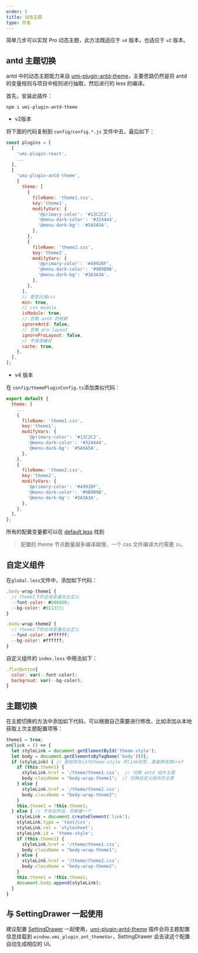 ```yaml
---
order: 5
title: 动态主题
type: 开发
---
```


简单几步可以实现 Pro 动态主题，此方法既适应于 `v4` 版本，也适应于 `v2` 版本。

## antd 主题切换

antd 中的动态主题能力来自 [umi-plugin-antd-theme](https://github.com/chenshuai2144/umi-plugin-antd-theme)，主要思路仍然是将 antd 的变量规则与项目中规则进行抽取，然后进行的 less 的编译。

首先，安装此插件：

```
npm i umi-plugin-antd-theme
```

* v2版本

将下面的代码复制到 `config/config.*.js` 文件中去，最后如下：

```js
const plugins = [
  [
    'umi-plugin-react',
    ...
  ],
  [
    'umi-plugin-antd-theme',
    {
      theme: [
        {
          fileName: 'theme1.css',
          key:'theme1',
          modifyVars: {
            '@primary-color': '#13C2C2',
            '@menu-dark-color': '#324444',
            '@menu-dark-bg': '#5A5A5A',
          },
        },
        {
          fileName: 'theme2.css',
          key:'theme2',
          modifyVars: {
            '@primary-color': '#4992BF',
            '@menu-dark-color': '#9B9B9B',
            '@menu-dark-bg': '#3A3A3A',
          },
        },
      ],
      // 是否压缩css
      min: true,
      // css module
      isModule: true,
      // 忽略 antd 的依赖
      ignoreAntd: false,
      // 忽略 pro-layout
      ignoreProLayout: false,
      // 不使用缓存
      cache: true,
    },
  ],
];
```

* v4 版本

在 `config/themePluginConfig.ts`添加类似代码：

```js
export default {
  theme: [
    ...
    {
      fileName: 'theme1.css',
      key:'theme1',
      modifyVars: {
        '@primary-color': '#13C2C2',
        '@menu-dark-color': '#324444',
        '@menu-dark-bg': '#5A5A5A',
      },
    },
    {
      fileName: 'theme2.css',
      key:'theme2',
      modifyVars: {
        '@primary-color': '#4992BF',
        '@menu-dark-color': '#9B9B9B',
        '@menu-dark-bg': '#3A3A3A',
      },
    },
  ],
};
```

所有的配置变量都可以在 [default.less](https://github.com/ant-design/ant-design/blob/master/components/style/themes/default.less) 找到

> 配置的 theme 节点数量越多编译越慢，一个 css 文件编译大约需要 `1s`。

## 自定义组件

在`global.less`文件中，添加如下代码：
```js
.body-wrap-theme1 {
  // theme1下的全局变量在此定义
  --font-color: #000000;
  --bg-color: #011313;
}

.body-wrap-theme2 {
  // theme2下的全局变量在此定义
  --font-color: #ffffff;
  --bg-color: #ffffff;
}
```

自定义组件的 `index.less` 中用法如下：

```js
.flatButton{
  color: var(--font-color);
  backgroud: var(--bg-color);
}
```

## 主题切换

在主题切换的方法中添加如下代码，可以根据自己需要进行修改，比如添加从本地获取上次主题配置项等：

```js
theme1 = true;
onClick = () => {
  let styleLink = document.getElementById('theme-style');
  let body = document.getElementsByTagName('body')[0];
  if (styleLink) { // 假如存在id为theme-style 的link标签，直接修改其href
    if (this.theme1) {
      styleLink.href = '/theme/theme1.css';  // 切换 antd 组件主题
      body.className = "body-wrap-theme1";  // 切换自定义组件的主题
    } else {
      styleLink.href = '/theme/theme2.css';
      body.className = "body-wrap-theme2";
    }
    this.theme1 = !this.theme1;
  } else { // 不存在的话，则新建一个
    styleLink = document.createElement('link');
    styleLink.type = 'text/css';
    styleLink.rel = 'stylesheet';
    styleLink.id = 'theme-style';
    if (this.theme1) {
      styleLink.href = '/theme/theme1.css';
      body.className = "body-wrap-theme1";
    } else {
      styleLink.href = '/theme/theme2.css';
      body.className = "body-wrap-theme2";
    }
    this.theme1 = !this.theme1;
    document.body.append(styleLink);
  }
}
```

## 与 SettingDrawer 一起使用

建议配置 [SettingDrawer](https://github.com/ant-design/ant-design-pro-layout#settingdrawer) 一起使用，[umi-plugin-antd-theme](https://github.com/chenshuai2144/umi-plugin-antd-theme) 插件会将主题配置信息挂载到 `window.umi_plugin_ant_themeVar`，SettingDrawer 会去读这个配置自动生成相应的 UI。
